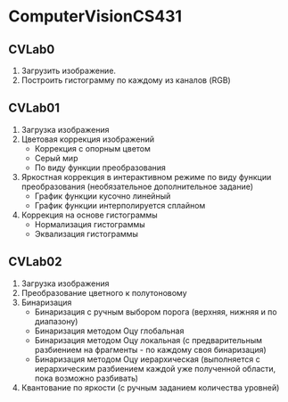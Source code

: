 # ComputerVisionCS431
 
## CVLab0

1. Загрузить изображение.
2. Построить гистограмму по каждому из каналов (RGB)

## CVLab01

1. Загрузка изображения
2. Цветовая коррекция изображений
	- Коррекция с опорным цветом
	- Серый мир
	- По виду функции преобразования
3. Яркостная коррекция в интерактивном режиме по виду функции преобразования (необязательное дополнительное задание)
	- График функции кусочно линейный
	- График функции интерполируется сплайном
4. Коррекция на основе гистограммы
	- Нормализация гистограммы
	- Эквализация гистограммы
	
## CVLab02

1. Загрузка изображения
2. Преобразование цветного к полутоновому
3. Бинаризация
	- Бинаризация с ручным выбором порога (верхняя, нижняя и по диапазону)
	- Бинаризация методом Оцу глобальная
	- Бинаризация методом Оцу локальная (с предварительным разбиением на фрагменты - по каждому своя бинаризация)
	- Бинаризация методом Оцу иерархическая (выполняется с иерархическим разбиением каждой уже полученной  области, пока возможно разбивать)
4. Квантование по яркости (с ручным заданием количества уровней)
